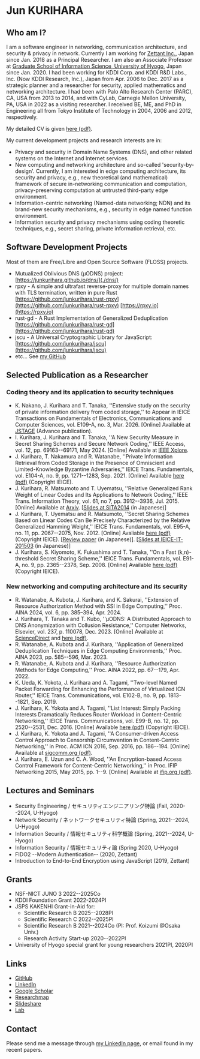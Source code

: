# Jun KURIHARA

## Who am I?

I am a software engineer in networking, communication architecture, and security & privacy in network. Currently I am working for [Zettant Inc.](https://www.zettant.com/), Japan since Jan. 2018 as a Principal Researcher. I am also an Associate Professor at [Graduate School of Information Science, University of Hyogo](https://www.u-hyogo.ac.jp/gsis/index_en.html), Japan since Jan. 2020. I had been working for KDDI Corp. and KDDI R&D Labs., Inc. (Now KDDI Research, Inc.), Japan from Apr. 2006 to Dec. 2017 as a strategic planner and a researcher for security, applied mathematics and networking architecture. I had been with Palo Alto Research Center (PARC), CA, USA from 2013 to 2014, and with CyLab, Carnegie Mellon University, PA, USA in 2022 as a visiting researcher. I received BE, ME, and PhD in Engineering all from Tokyo Institute of Technology in 2004, 2006 and 2012, respectively.

My detailed CV is given [here (pdf)](./cv/cv-en.pdf).

My current development projects and research interests are in:

- Privacy and security in Domain Name Systems (DNS), and other related systems on the Internet and Internet services.
- New computing and networking architecture and so-called 'security-by-design'. Currently, I am interested in edge computing architecture, its security and privacy, e.g., new theoretical (and mathematical) framework of secure in-networking communication and computation, privacy-preserving computation at untrusted third-party edge environment.
- Information-centric networking (Named-data networking; NDN) and its brand-new security mechanisms, e.g., security in edge named function environment.
- Information security and privacy mechanisms using coding theoretic techniques, e.g., secret sharing, private information retrieval, etc.

## Software Development Projects

Most of them are Free/Libre and Open Source Software (FLOSS) projects.

- Mutualized Oblivious DNS (&mu;ODNS) project: [https://junkurihara.github.io/dns/](./dns/)
- rpxy - A simple and ultrafast reverse-proxy for multiple domain names with TLS termination, written in pure Rust [https://github.com/junkurihara/rust-rpxy](https://github.com/junkurihara/rust-rpxy) [https://rpxy.io](https://rpxy.io)
- rust-gd - A Rust Implementation of Generalized Deduplication [https://github.com/junkurihara/rust-gd](https://github.com/junkurihara/rust-gd)
- jscu - A Universal Cryptographic Library for JavaScript: [https://github.com/junkurihara/jscu](https://github.com/junkurihara/jscu)
- etc... See [my GitHub](https://github.com/junkurihara/)

## Selected Publication as a Researcher

### Coding theory and its application to security techniques

- K. Nakano, J. Kurihara and T. Tanaka, ''Extensive study on the security of private information delivery from coded storage,'' to Appear in IEICE Transactions on Fundamentals of Electronics, Communications and Computer Sciences, vol. E109-A, no. 3, Mar. 2026. [Online] Available at [JSTAGE]( https://doi.org/10.1587/transfun.2025EAP1094) (Advance publication).
- I. Kurihara, J. Kurihara and T. Tanaka, ''A New Security Measure in Secret Sharing Schemes and Secure Network Coding,'' IEEE Access, vol. 12, pp. 69163--69171, May 2024. [Online] Available at [IEEE Xplore](https://doi.org/10.1109/ACCESS.2024.3401471).
- J. Kurihara, T. Nakamura and R. Watanabe, ''Private Information Retrieval from Coded Storage in the Presence of Omniscient and Limited-Knowledge Byzantine Adversaries,'' IEICE Trans. Fundamentals, vol. E104-A, no. 9, pp. 1271--1283, Sep. 2021. [Online] Available [here (pdf)](./repo/ieice-e104-a_9_1271.pdf) (Copyright IEICE).
- J. Kurihara, R. Matsumoto and T. Uyematsu, ''Relative Generalized Rank Weight of Linear Codes and Its Applications to Network Coding,'' IEEE Trans. Information Theory, vol. 61, no 7, pp. 3912--3936, Jul. 2015. [Online] Available at [Arxiv](https://arxiv.org/abs/1301.5482). [[Slides at SITA2014](./repo/sita-2014_slides.pdf) (in Japanese)]
- J. Kurihara, T. Uyematsu and R. Matsumoto, ''Secret Sharing Schemes Based on Linear Codes Can Be Precisely Characterized by the Relative Generalized Hamming Weight,'' IEICE Trans. Fundamentals, vol. E95-A, no. 11, pp. 2067--2075, Nov. 2012. [Online] Avaliable [here (pdf)](./repo/ieice-e95-a_11_2067.pdf) (Copyright IEICE). [[Review paper](https://www.jstage.jst.go.jp/article/essfr/9/1/9_14/_pdf) (in Japanese)]. [[Slides at IEICE-IT-201503](./repo/it-201503_sildes.pdf) (in Japanese)]
- J. Kurihara, S. Kiyomoto, K. Fukushima and T. Tanaka, ''On a Fast (k,n)-threshold Secret Sharing Scheme,'' IEICE Trans. Fundamentals, vol. E91-A, no. 9, pp. 2365--2378, Sep. 2008. [Online] Available [here (pdf)](./repo/ieice-e91-a_09_2365.pdf) (Copyright IEICE).

### New networking and computing architecture and its security

- R. Watanabe, A. Kubota, J. Kurihara, and K. Sakurai, ''Extension of Resource Authorization Method with SSI in Edge Computing,'' Proc. AINA 2024, vol. 6, pp. 385–394, Apr. 2024.
- J. Kurihara, T. Tanaka and T. Kubo, ''&mu;ODNS: A Distributed Approach to DNS Anonymization with Collusion Resistance,'' Computer Networks, Elsevier, vol. 237, p. 110078, Dec. 2023. [Online] Available at [ScienceDirect](https://doi.org/10.1016/j.comnet.2023.110078) and [here (pdf)](./repo/computer-networks_237_110078.pdf).
- R. Watanabe, A. Kubota and J. Kurihara, ''Application of Generalized Deduplication Techniques in Edge Computing Environments,'' Proc. AINA 2023, pp. 585--596, Mar. 2023.
- R. Watanabe, A. Kubota and J. Kurihara, ''Resource Authorization Methods for Edge Computing,'' Proc. AINA 2022, pp. 67--179, Apr. 2022.
- K. Ueda, K. Yokota, J. Kurihara and A. Tagami, ''Two-level Named Packet Forwarding for Enhancing the Performance of Virtualized ICN Router,'' IEICE Trans. Communications, vol. E102-B, no. 9, pp. 1813--1821, Sep. 2019.
- J. Kurihara, K. Yokota and A. Tagami, ''List Interest: Simply Packing Interests Dramatically Reduces Router Workload in Content-Centric Networking,'' IEICE Trans. Communications, vol. E99-B, no. 12, pp. 2520--2531, Dec. 2016. [Online] Available [here (pdf)](./repo/ieice-e99-b_12_2520.pdf) (Copyright IEICE).
- J. Kurihara, K. Yokota and A. Tagami, ''A Consumer-driven Access Control Approach to Censorship Circumvention in Content-Centric Networking,'' in Proc. ACM ICN 2016, Sep. 2016, pp. 186--194. [Online] Available at [sigcomm.org (pdf)](http://conferences2.sigcomm.org/acm-icn/2016/proceedings/p186-kurihara.pdf).
- J. Kurihara, E. Uzun and C. A. Wood, ''An Encryption-based Access Control Framework for Content-Centric Networking,'' in Proc. IFIP Networking 2015, May 2015, pp. 1--9. [Online] Available at [ifip.org (pdf)](http://dl.ifip.org/db/conf/networking/networking2015/1570063455.pdf).

## Lectures and Seminars

- Security Engineering / セキュリティエンジニアリング特論 (Fall, 2020--2024, U-Hyogo)
- Network Security / ネットワークセキュリティ特論 (Spring, 2021--2024, U-Hyogo)
- Information Security / 情報セキュリティ科学概論 (Spring, 2021--2024, U-Hyogo)
- Information Security / 情報セキュリティ論 (Spring 2020, U-Hyogo)
- FIDO2 --Modern Authentication-- (2020, Zettant)
- Introduction to End-to-End Encryption using JavaScript (2019, Zettant)

## Grants

- NSF-NICT JUNO 3 2022--2025Co
- KDDI Foundation Grant 2022-2024PI
- JSPS KAKENHI Grant-in-Aid for:
  - Scientific Research B 2025--2028PI
  - Scientific Research C 2022--2025PI
  - Scientific Research B 2021--2024Co (PI: Prof. Koizumi @Osaka Univ.)
  - Research Activity Start-up 2020--2022PI
- University of Hyogo special grant for young researchers 2021PI, 2020PI

## Links

- [GitHub](https://github.com/junkurihara)
- [LinkedIn](https://www.linkedin.com/in/junkurihara/)
- [Google Scholar](https://scholar.google.co.jp/citations?user=e0XuwAoAAAAJ&hl=ja)
- [Researchmap](https://researchmap.jp/junkurihara)
- [Slideshare](https://www.slideshare.net/JunKurihara2)
- [Lab](https://secarchlab.github.io)

## Contact

Please send me a message through [my LinkedIn page](https://www.linkedin.com/in/junkurihara/), or email found in my recent papers.
